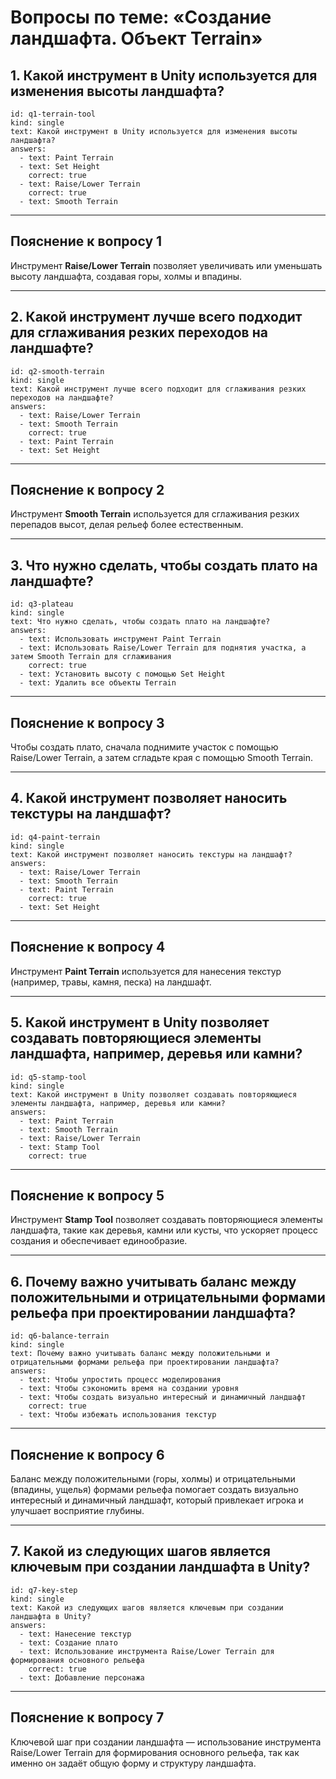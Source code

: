 # Вопросы по теме: «Создание ландшафта. Объект Terrain»

## 1. Какой инструмент в Unity используется для изменения высоты ландшафта?
```quiz
id: q1-terrain-tool
kind: single
text: Какой инструмент в Unity используется для изменения высоты ландшафта?
answers:
  - text: Paint Terrain
  - text: Set Height
    correct: true
  - text: Raise/Lower Terrain
    correct: true
  - text: Smooth Terrain
```

---
## Пояснение к вопросу 1
Инструмент **Raise/Lower Terrain** позволяет увеличивать или уменьшать высоту ландшафта, создавая горы, холмы и впадины.

---
## 2. Какой инструмент лучше всего подходит для сглаживания резких переходов на ландшафте?
```quiz
id: q2-smooth-terrain
kind: single
text: Какой инструмент лучше всего подходит для сглаживания резких переходов на ландшафте?
answers:
  - text: Raise/Lower Terrain
  - text: Smooth Terrain
    correct: true
  - text: Paint Terrain
  - text: Set Height
```

---
## Пояснение к вопросу 2
Инструмент **Smooth Terrain** используется для сглаживания резких перепадов высот, делая рельеф более естественным.

---
## 3. Что нужно сделать, чтобы создать плато на ландшафте?
```quiz
id: q3-plateau
kind: single
text: Что нужно сделать, чтобы создать плато на ландшафте?
answers:
  - text: Использовать инструмент Paint Terrain
  - text: Использовать Raise/Lower Terrain для поднятия участка, а затем Smooth Terrain для сглаживания
    correct: true
  - text: Установить высоту с помощью Set Height
  - text: Удалить все объекты Terrain
```

---
## Пояснение к вопросу 3
Чтобы создать плато, сначала поднимите участок с помощью Raise/Lower Terrain, а затем сгладьте края с помощью Smooth Terrain.

---
## 4. Какой инструмент позволяет наносить текстуры на ландшафт?
```quiz
id: q4-paint-terrain
kind: single
text: Какой инструмент позволяет наносить текстуры на ландшафт?
answers:
  - text: Raise/Lower Terrain
  - text: Smooth Terrain
  - text: Paint Terrain
    correct: true
  - text: Set Height
```

---
## Пояснение к вопросу 4
Инструмент **Paint Terrain** используется для нанесения текстур (например, травы, камня, песка) на ландшафт.

---
## 5. Какой инструмент в Unity позволяет создавать повторяющиеся элементы ландшафта, например, деревья или камни?
```quiz
id: q5-stamp-tool
kind: single
text: Какой инструмент в Unity позволяет создавать повторяющиеся элементы ландшафта, например, деревья или камни?
answers:
  - text: Paint Terrain
  - text: Smooth Terrain
  - text: Raise/Lower Terrain
  - text: Stamp Tool
    correct: true
```

---
## Пояснение к вопросу 5
Инструмент **Stamp Tool** позволяет создавать повторяющиеся элементы ландшафта, такие как деревья, камни или кусты, что ускоряет процесс создания и обеспечивает единообразие.

---
## 6. Почему важно учитывать баланс между положительными и отрицательными формами рельефа при проектировании ландшафта?
```quiz
id: q6-balance-terrain
kind: single
text: Почему важно учитывать баланс между положительными и отрицательными формами рельефа при проектировании ландшафта?
answers:
  - text: Чтобы упростить процесс моделирования
  - text: Чтобы сэкономить время на создании уровня
  - text: Чтобы создать визуально интересный и динамичный ландшафт
    correct: true
  - text: Чтобы избежать использования текстур
```

---
## Пояснение к вопросу 6
Баланс между положительными (горы, холмы) и отрицательными (впадины, ущелья) формами рельефа помогает создать визуально интересный и динамичный ландшафт, который привлекает игрока и улучшает восприятие глубины.

---
## 7. Какой из следующих шагов является ключевым при создании ландшафта в Unity?
```quiz
id: q7-key-step
kind: single
text: Какой из следующих шагов является ключевым при создании ландшафта в Unity?
answers:
  - text: Нанесение текстур
  - text: Создание плато
  - text: Использование инструмента Raise/Lower Terrain для формирования основного рельефа
    correct: true
  - text: Добавление персонажа
```

---
## Пояснение к вопросу 7
Ключевой шаг при создании ландшафта — использование инструмента Raise/Lower Terrain для формирования основного рельефа, так как именно он задаёт общую форму и структуру ландшафта.